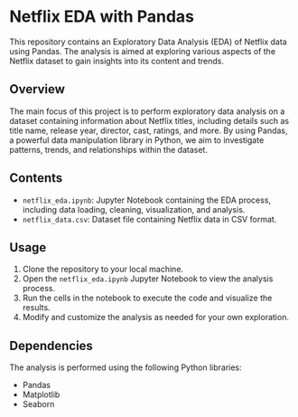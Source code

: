 # Netflix EDA with Pandas

This repository contains an Exploratory Data Analysis (EDA) of Netflix data using Pandas. The analysis is aimed at exploring various aspects of the Netflix dataset to gain insights into its content and trends.

## Overview

The main focus of this project is to perform exploratory data analysis on a dataset containing information about Netflix titles, including details such as title name, release year, director, cast, ratings, and more. By using Pandas, a powerful data manipulation library in Python, we aim to investigate patterns, trends, and relationships within the dataset.

## Contents

- `netflix_eda.ipynb`: Jupyter Notebook containing the EDA process, including data loading, cleaning, visualization, and analysis.
- `netflix_data.csv`: Dataset file containing Netflix data in CSV format.

## Usage

1. Clone the repository to your local machine.
2. Open the `netflix_eda.ipynb` Jupyter Notebook to view the analysis process.
3. Run the cells in the notebook to execute the code and visualize the results.
4. Modify and customize the analysis as needed for your own exploration.

## Dependencies

The analysis is performed using the following Python libraries:

- Pandas
- Matplotlib
- Seaborn
